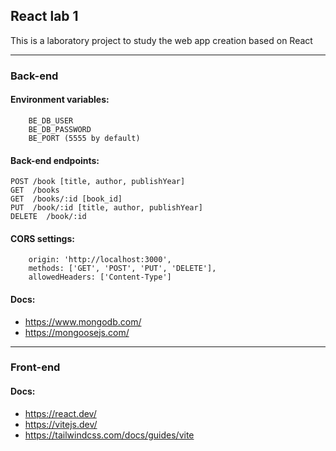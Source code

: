 ## React lab 1

This is a laboratory project to study the web app creation based on React

---

### Back-end

#### Environment variables:
```
    BE_DB_USER
    BE_DB_PASSWORD
    BE_PORT (5555 by default)
```

#### Back-end endpoints:

```
POST /book [title, author, publishYear]
GET  /books
GET  /books/:id [book_id]
PUT  /book/:id [title, author, publishYear]
DELETE  /book/:id
```

#### CORS settings:
```
    origin: 'http://localhost:3000',
    methods: ['GET', 'POST', 'PUT', 'DELETE'],
    allowedHeaders: ['Content-Type']
```

#### Docs:

- https://www.mongodb.com/
- https://mongoosejs.com/ 


---

### Front-end

#### Docs:

- https://react.dev/
- https://vitejs.dev/
- https://tailwindcss.com/docs/guides/vite
